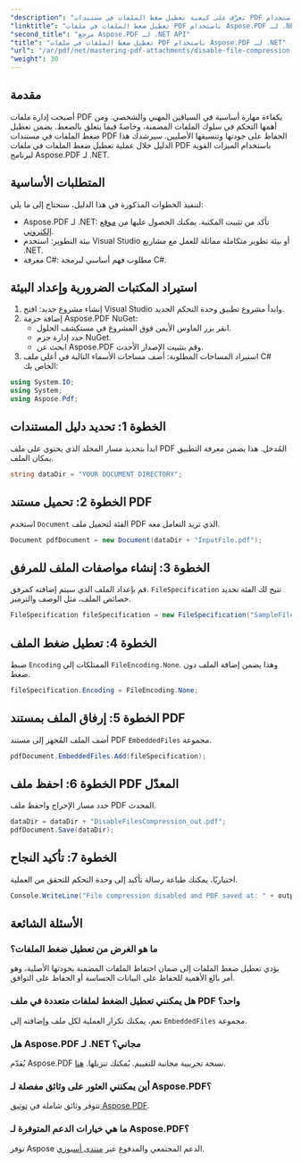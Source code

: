 ```yaml
---
"description": "تعرّف على كيفية تعطيل ضغط الملفات في مستندات PDF باستخدام Aspose.PDF لـ .NET. يرشدك هذا البرنامج التعليمي المفصل خطوة بخطوة لضمان ضغط الملفات المضمنة."
"linktitle": "تعطيل ضغط الملفات في ملفات PDF باستخدام Aspose.PDF لـ .NET"
"second_title": "مرجع Aspose.PDF لـ .NET API"
"title": "تعطيل ضغط الملفات في ملفات PDF باستخدام Aspose.PDF لـ .NET"
"url": "/ar/pdf/net/mastering-pdf-attachments/disable-file-compression-in-pdf-files/"
"weight": 30
---
```


## مقدمة

أصبحت إدارة ملفات PDF بكفاءة مهارة أساسية في السياقين المهني والشخصي. ومن أهمها التحكم في سلوك الملفات المضمنة، وخاصةً فيما يتعلق بالضغط. يضمن تعطيل ضغط الملفات في مستندات PDF الحفاظ على جودتها وتنسيقها الأصليين. سيرشدك هذا الدليل خلال عملية تعطيل ضغط الملفات في ملفات PDF باستخدام الميزات القوية لبرنامج Aspose.PDF لـ .NET.

## المتطلبات الأساسية

لتنفيذ الخطوات المذكورة في هذا الدليل، ستحتاج إلى ما يلي:

- Aspose.PDF لـ .NET: تأكد من تثبيت المكتبة. يمكنك الحصول عليها من [موقع إلكتروني](https://releases.aspose.com/pdf/net/).  
- بيئة التطوير: استخدم Visual Studio أو بيئة تطوير متكاملة مماثلة للعمل مع مشاريع .NET.
- معرفة C#: مطلوب فهم أساسي لبرمجة C#.

## استيراد المكتبات الضرورية وإعداد البيئة

1. إنشاء مشروع جديد: افتح Visual Studio وابدأ مشروع تطبيق وحدة التحكم الجديد.
2. إضافة حزمة Aspose.PDF NuGet:
   - انقر بزر الماوس الأيمن فوق المشروع في مستكشف الحلول.
   - حدد إدارة حزم NuGet.
   - ابحث عن Aspose.PDF وقم بتثبيت الإصدار الأحدث.
3. استيراد المساحات المطلوبة:
   أضف مساحات الأسماء التالية في أعلى ملف C# الخاص بك:

```csharp
using System.IO;
using System;
using Aspose.Pdf;
```

## الخطوة 1: تحديد دليل المستندات

ابدأ بتحديد مسار المجلد الذي يحتوي على ملف PDF المُدخل. هذا يضمن معرفة التطبيق بمكان الملف.

```csharp
string dataDir = "YOUR DOCUMENT DIRECTORY";
```

## الخطوة 2: تحميل مستند PDF

استخدم `Document` الفئة لتحميل ملف PDF الذي تريد التعامل معه.

```csharp
Document pdfDocument = new Document(dataDir + "InputFile.pdf");
```

## الخطوة 3: إنشاء مواصفات الملف للمرفق

قم بإعداد الملف الذي سيتم إضافته كمرفق. `FileSpecification` تتيح لك الفئة تحديد خصائص الملف، مثل الوصف والترميز.

```csharp
FileSpecification fileSpecification = new FileSpecification("SampleFile.txt", "Sample text file");
```

## الخطوة 4: تعطيل ضغط الملف

ضبط `Encoding` الممتلكات إلى `FileEncoding.None`. وهذا يضمن إضافة الملف دون ضغط.

```csharp
fileSpecification.Encoding = FileEncoding.None;
```

## الخطوة 5: إرفاق الملف بمستند PDF

أضف الملف المُجهز إلى مستند PDF `EmbeddedFiles` مجموعة.

```csharp
pdfDocument.EmbeddedFiles.Add(fileSpecification);
```

## الخطوة 6: احفظ ملف PDF المعدّل

حدد مسار الإخراج واحفظ ملف PDF المحدث.

```csharp
dataDir = dataDir + "DisableFilesCompression_out.pdf";
pdfDocument.Save(dataDir);
```

## الخطوة 7: تأكيد النجاح

اختياريًا، يمكنك طباعة رسالة تأكيد إلى وحدة التحكم للتحقق من العملية.

```csharp
Console.WriteLine("File compression disabled and PDF saved at: " + outputFile);
```

## الأسئلة الشائعة

### ما هو الغرض من تعطيل ضغط الملفات؟
يؤدي تعطيل ضغط الملفات إلى ضمان احتفاظ الملفات المضمنة بجودتها الأصلية، وهو أمر بالغ الأهمية للحفاظ على البيانات الحساسة أو الحفاظ على التوافق.

### هل يمكنني تعطيل الضغط لملفات متعددة في ملف PDF واحد؟
نعم، يمكنك تكرار العملية لكل ملف وإضافته إلى `EmbeddedFiles` مجموعة.

### هل Aspose.PDF لـ .NET مجاني؟
يُقدّم Aspose.PDF نسخة تجريبية مجانية للتقييم. يُمكنك تنزيلها. [هنا](https://releases.aspose.com/).

### أين يمكنني العثور على وثائق مفصلة لـ Aspose.PDF؟
تتوفر وثائق شاملة في [توثيق Aspose.PDF](https://reference.aspose.com/pdf/net/).

### ما هي خيارات الدعم المتوفرة لـ Aspose.PDF؟
توفر Aspose الدعم المجتمعي والمدفوع عبر [منتدى أسبوزي](https://forum.aspose.com/c/pdf/10).